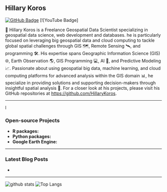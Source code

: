 ## Hillary Koros

[![GitHub Badge](https://img.shields.io/github/followers/HillaryKoros?style=social)](https://github.com/HillaryKoros?tab=followers)
[![YouTube Badge]


🍃 Hillary Koros is a Freelance Geospatial Data Scientist specializing in geospatial data science, web development and databases. he is  particularly focused on leveraging big geospatial data and cloud computing to tackle global spatial challenges through GIS 🗺️, Remote Sensing 🛰️, and programming 🛠️. His expertise spans Geographic Information Science (GIS) 🌐, Earth Observation 🌎, GIS Programming 💻, AI 🤖, and Predictive Modeling 📈. Passionate about using geospatial big data, machine learning, and cloud computing platforms for advanced analysis within the GIS domain 📊, he specialize in providing solutions and supporting decision-makers through insightful spatial analysis 🌟. For a closer look at his projects, please visit his GitHub repositories at <https://github.com/HillaryKoros>.

---
l
### Open-source Projects

- **R packages:** 
- **Python packages:**
- **Google Earth Engine:** 
---

### Latest Blog Posts

<!-- HASHNODE:START -->
- 
<!-- HASHNODE:END -->

---

![github stats](https://github-readme-stats.vercel.app/api?username=HillaryKoros&show_icons=true)
![Top Langs](https://github-readme-stats.vercel.app/api/top-langs/?username=HillaryKoros&langs_count=3&hide=javascript,go,html,css,tex)

<!-- ![Top Langs](https://github-readme-stats.vercel.app/api/top-langs/?username=giswqs&hide_langs_below=10) -->


